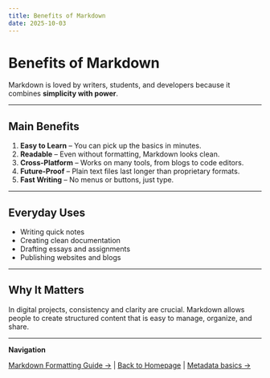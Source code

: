 ```yaml
---
title: Benefits of Markdown
date: 2025-10-03
---
```

# Benefits of Markdown

Markdown is loved by writers, students, and developers because it combines **simplicity with power**.  

---

## Main Benefits

1. **Easy to Learn** – You can pick up the basics in minutes.  
2. **Readable** – Even without formatting, Markdown looks clean.  
3. **Cross-Platform** – Works on many tools, from blogs to code editors.  
4. **Future-Proof** – Plain text files last longer than proprietary formats.  
5. **Fast Writing** – No menus or buttons, just type.  

---

## Everyday Uses

- Writing quick notes  
- Creating clean documentation  
- Drafting essays and assignments  
- Publishing websites and blogs  

---

## Why It Matters

In digital projects, consistency and clarity are crucial. Markdown allows people to create structured content that is easy to manage, organize, and share.  

---

**Navigation**  

 [Markdown Formatting Guide →](page5-markdown-formatting-guide.md) | [Back to Homepage](../index.md) | [Metadata basics →](page7-metadata-basics.md)